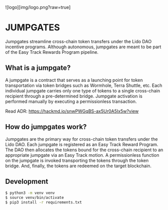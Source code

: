 ![logo][img/logo.png?raw=true]

# JUMPGATES

Jumpgates streamline cross-chain token transfers under the Lido DAO incentive programs. Although autonomous, jumpgates are meant to be part of the Easy Track Rewards Program pipeline.

## What is a jumpgate?

A jumpgate is a contract that serves as a launching point for token transportation via token bridges such as Wormhole, Terra Shuttle, etc. Each individual jumpgate carries only one type of tokens to a single cross-chain recipient through a pre-determined bridge. Jumpgate activation is performed manually by executing a permissionless transaction.

Read ADR: https://hackmd.io/snwPWGqBS-ax5Ur0A5Ix5w?view

## How do jumpgates work?

Jumpgates are the primary way for cross-chain token transfers under the Lido DAO. Each jumpgate is registered as an Easy Track Reward Program. The DAO then allocates the tokens bound for the cross-chain recipient to an appropriate jumpgate via an Easy Track motion. A permissionless function on the jumpgate is invoked transporting the tokens through the token bridge. And, finally, the tokens are redeemed on the target blockchain.

## Development

```bash
$ python3 -m venv venv
$ source venv/bin/activate
$ pip3 install -r requirements.txt
```
